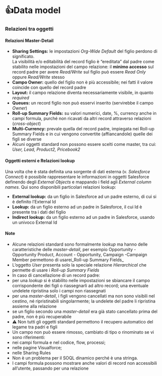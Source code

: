 # 👍Data model <a href="#toc162445402" id="toc162445402"></a>

### Relazioni tra oggetti <a href="#ole_link58" id="ole_link58"></a>

#### Relazioni Master-Detail

* **Sharing Settings:** le impostazioni _Org-Wide Default_ del figlio perdono di significato.\
  La visibilità e/o editabilità del record figlio è “ereditata” dal padre come stabilito nelle impostazioni del campo relazione: il **minimo accesso** sul record padre per avere _Read/Write_ sul figlio può essere _Read Only_ oppure _Read/Write_ stesso
* **Campo Owner:** quello del figlio non è più accessibile; nei fatti il valore coincide con quello del record padre
* **Layout:** il campo relazione diventa necessariamente visibile, in quanto _required_
* **Queues:** un record figlio non può esservi inserito (servirebbe il campo _Owner_)
* **Roll-up Summary Fields:** su valori numerici, date, %, currency anche in campi formula, purché non ricavati da altri record attraverso relazioni (_cross-object_)
* **Multi-Currency:** prevale quella del record padre, impiegata nei Roll-up Summary Fields e in cui vengono convertite (affiancandole) quelle dei figli se diverse
* Alcuni oggetti standard non possono essere scelti come master, tra cui: _User, Lead, Product2, Pricebook2_

#### Oggetti esterni e Relazioni lookup <a href="#ole_link57" id="ole_link57"></a>

Una volta che è stata definita una sorgente ­di dati esterna (v. _Salesforce Connect_) è possibile rappresentare le informazioni in oggetti Salesforce definendo degli _External Objects_ e mappando i field agli _External column names_. Qui sono disponibili particolari relazioni lookup:

* **External lookup:** da un figlio in Salesforce ad un padre esterno, di cui si è definito l’External Id
* **Lookup:** da un figlio esterno ad un padre in Salesforce, il cui Id è presente tra i dati del figlio
* **Indirect lookup:** da un figlio esterno ad un padre in Salesforce, usando un univoco External Id

#### Note

* Alcune relazioni standard sono formalmente _lookup_ ma hanno delle caratteristiche delle _master-detail_, per esempio Opportunity - Opportunity Product, Account - Opportunity, Campaign -Campaign Member permettono di usarei_Roll-up Summary Fields_
* L’oggetto _User_ presenta solo la speciale relazione _Hierarchical_ che permette di usare i _Roll-up Summary Fields_
* In caso di cancellazione di un record padre:
* per una _lookup_ si è stabilito nelle impostazioni se sbiancare il campo corrispondente dei figli o riassegnarli ad altro record; una eventuale undelete ripristina solo i campi non riassegnati
* per una _master-detail_, i figli vengono cancellati ma non sono visibili nel cestino, né ripristinabili singolarmente; la undelete del padre li ripristina assieme alla relazione
* se un figlio secondo una _master-detail_ era già stato cancellato prima del padre, non è più recuperabile
* ⚠️ Non tutti gli oggetti standard permettono il recupero automatico del legame tra padri e figli
* Un campo non può essere rimosso, cambiato di tipo o rinominato se vi sono riferimenti:
* nei campi formula e nel codice, flow, processi;
* nelle pagine Visualforce;
* nelle Sharing Rules
* Non è un problema per il SOQL dinamico perché è una stringa.
* I campi formula possono mostrare anche valori di record non accessibili all’utente, passando per una relazione

